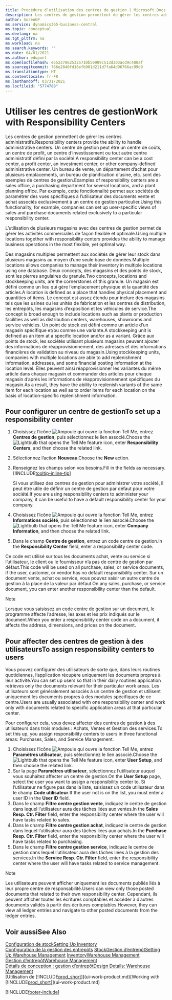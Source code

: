 ```yaml
---
title: Procédure d’utilisation des centres de gestion | Microsoft Docs
description: Les centres de gestion permettent de gérer les centres administratifs. Un centre de gestion peut être un centre de coût, un centre de profit, un centre d’investissement ou un autre centre administratif défini par la société.
author: SorenGP
ms.service: dynamics365-business-central
ms.topic: conceptual
ms.devlang: na
ms.tgt_pltfrm: na
ms.workload: na
ms.search.keywords: ''
ms.date: 04/01/2021
ms.author: edupont
ms.openlocfilehash: e552378625325710b50989c513d303acd9c480af
ms.sourcegitcommit: 766e2840fd16efb901d211d7fa64d96766ac99d9
ms.translationtype: HT
ms.contentlocale: fr-FR
ms.lasthandoff: 03/31/2021
ms.locfileid: "5774788"
---
```

# <a name="work-with-responsibility-centers"></a><span data-ttu-id="a9bcc-104">Utiliser les centres de gestion</span><span class="sxs-lookup"><span data-stu-id="a9bcc-104">Work with Responsibility Centers</span></span>

<span data-ttu-id="a9bcc-105">Les centres de gestion permettent de gérer les centres administratifs.</span><span class="sxs-lookup"><span data-stu-id="a9bcc-105">Responsibility centers provide the ability to handle administrative centers.</span></span> <span data-ttu-id="a9bcc-106">Un centre de gestion peut être un centre de coûts, un centre de profit, un centre d’investissement ou tout autre centre administratif défini par la société.</span><span class="sxs-lookup"><span data-stu-id="a9bcc-106">A responsibility center can be a cost center, a profit center, an investment center, or other company-defined administrative center.</span></span> <span data-ttu-id="a9bcc-107">Un bureau de vente, un département d’achat pour plusieurs emplacements, un bureau de planification d’usine, etc. sont des exemples de centres de gestion.</span><span class="sxs-lookup"><span data-stu-id="a9bcc-107">Examples of responsibility centers are a sales office, a purchasing department for several locations, and a plant planning office.</span></span> <span data-ttu-id="a9bcc-108">Par exemple, cette fonctionnalité permet aux sociétés de paramétrer des vues spécifiques à l’utilisateur des documents vente et achat associés exclusivement à un centre de gestion particulier.</span><span class="sxs-lookup"><span data-stu-id="a9bcc-108">Using this functionality, for example, companies can set up user-specific views of sales and purchase documents related exclusively to a particular responsibility center.</span></span>  

<span data-ttu-id="a9bcc-109">L’utilisation de plusieurs magasins avec des centres de gestion permet de gérer les activités commerciales de façon flexible et optimale.</span><span class="sxs-lookup"><span data-stu-id="a9bcc-109">Using multiple locations together with responsibility centers provides the ability to manage business operations in the most flexible, yet optimal way.</span></span>

<span data-ttu-id="a9bcc-110">Des magasins multiples permettent aux sociétés de gérer leur stock dans plusieurs magasins au moyen d’une seule base de données.</span><span class="sxs-lookup"><span data-stu-id="a9bcc-110">Multiple locations allows companies to manage their inventory in multiple locations using one database.</span></span> <span data-ttu-id="a9bcc-111">Deux concepts, des magasins et des points de stock, sont les pierres angulaires du granule.</span><span class="sxs-lookup"><span data-stu-id="a9bcc-111">Two concepts, locations and stockkeeping units, are the cornerstones of this granule.</span></span> <span data-ttu-id="a9bcc-112">Un magasin est défini comme un lieu qui gère l’emplacement physique et la quantité des articles.</span><span class="sxs-lookup"><span data-stu-id="a9bcc-112">A location is defined as a place that handles physical placement and quantities of items.</span></span> <span data-ttu-id="a9bcc-113">Le concept est assez étendu pour inclure des magasins tels que les usines ou les unités de fabrication et les centres de distribution, les entrepôts, les magasins d’exposition et les véhicules de service.</span><span class="sxs-lookup"><span data-stu-id="a9bcc-113">The concept is broad enough to include locations such as plants or production facilities as well as distribution centers, warehouses, showrooms and service vehicles.</span></span> <span data-ttu-id="a9bcc-114">Un point de stock est défini comme un article d’un magasin spécifique et/ou comme une variante.</span><span class="sxs-lookup"><span data-stu-id="a9bcc-114">A stockkeeping unit is defined as an item at a specific location and/or as a variant.</span></span> <span data-ttu-id="a9bcc-115">Grâce aux points de stock, les sociétés utilisant plusieurs magasins peuvent ajouter des informations de réapprovisionnement, des adresses et des informations financières de validation au niveau du magasin.</span><span class="sxs-lookup"><span data-stu-id="a9bcc-115">Using stockkeeping units, companies with multiple locations are able to add replenishment information, addresses, and some financial posting information at the location level.</span></span> <span data-ttu-id="a9bcc-116">Elles peuvent ainsi réapprovisionner les variantes du même article dans chaque magasin et commander des articles pour chaque magasin d’après les informations de réapprovisionnement spécifiques du magasin.</span><span class="sxs-lookup"><span data-stu-id="a9bcc-116">As a result, they have the ability to replenish variants of the same item for each location as well as to order items for each location on the basis of location-specific replenishment information.</span></span>  

## <a name="to-set-up-a-responsibility-center"></a><span data-ttu-id="a9bcc-117">Pour configurer un centre de gestion</span><span class="sxs-lookup"><span data-stu-id="a9bcc-117">To set up a responsibility center</span></span>

1. <span data-ttu-id="a9bcc-118">Choisissez l’icône ![Ampoule qui ouvre la fonction Tell Me](media/ui-search/search_small.png "Dites-moi ce que vous voulez faire"), entrez **Centres de gestion**, puis sélectionnez le lien associé.</span><span class="sxs-lookup"><span data-stu-id="a9bcc-118">Choose the ![Lightbulb that opens the Tell Me feature](media/ui-search/search_small.png "Tell me what you want to do") icon, enter **Responsibility Centers**, and then choose the related link.</span></span>  
2. <span data-ttu-id="a9bcc-119">Sélectionnez l’action **Nouveau**.</span><span class="sxs-lookup"><span data-stu-id="a9bcc-119">Choose the **New** action.</span></span>  
3. <span data-ttu-id="a9bcc-120">Renseignez les champs selon vos besoins.</span><span class="sxs-lookup"><span data-stu-id="a9bcc-120">Fill in the fields as necessary.</span></span> [!INCLUDE[tooltip-inline-tip](includes/tooltip-inline-tip_md.md)]  

    <span data-ttu-id="a9bcc-121">Si vous utilisez des centres de gestion pour administrer votre société, il peut être utile de définir un centre de gestion par défaut pour votre société.</span><span class="sxs-lookup"><span data-stu-id="a9bcc-121">If you are using responsibility centers to administer your company, it can be useful to have a default responsibility center for your company.</span></span>
4. <span data-ttu-id="a9bcc-122">Choisissez l’icône ![Ampoule qui ouvre la fonction Tell Me](media/ui-search/search_small.png "Dites-moi ce que vous voulez faire"), entrez **Informations société**, puis sélectionnez le lien associé.</span><span class="sxs-lookup"><span data-stu-id="a9bcc-122">Choose the ![Lightbulb that opens the Tell Me feature](media/ui-search/search_small.png "Tell me what you want to do") icon, enter **Company Information**, and then choose the related link.</span></span>
5. <span data-ttu-id="a9bcc-123">Dans le champ **Centre de gestion**, entrez un code centre de gestion.</span><span class="sxs-lookup"><span data-stu-id="a9bcc-123">In the **Responsibility Center** field, enter a responsibility center code.</span></span>

<span data-ttu-id="a9bcc-124">Ce code est utilisé sur tous les documents achat, vente ou service si l’utilisateur, le client ou le fournisseur n’a pas de centre de gestion par défaut.</span><span class="sxs-lookup"><span data-stu-id="a9bcc-124">This code will be used on all purchase, sales, or service documents, if the user, customer, or vendor has no default responsibility center.</span></span> <span data-ttu-id="a9bcc-125">Sur un document vente, achat ou service, vous pouvez saisir un autre centre de gestion à la place de la valeur par défaut.</span><span class="sxs-lookup"><span data-stu-id="a9bcc-125">On any sales, purchase, or service document, you can enter another responsibility center than the default.</span></span>

> [!NOTE]  
> <span data-ttu-id="a9bcc-126">Lorsque vous saisissez un code centre de gestion sur un document, le programme affecte l’adresse, les axes et les prix indiqués sur le document.</span><span class="sxs-lookup"><span data-stu-id="a9bcc-126">When you enter a responsibility center code on a document, it affects the address, dimensions, and prices on the document.</span></span>  

## <a name="to-assign-responsibility-centers-to-users"></a><span data-ttu-id="a9bcc-127">Pour affecter des centres de gestion à des utilisateurs</span><span class="sxs-lookup"><span data-stu-id="a9bcc-127">To assign responsibility centers to users</span></span>

<span data-ttu-id="a9bcc-128">Vous pouvez configurer des utilisateurs de sorte que, dans leurs routines quotidiennes, l’application récupère uniquement les documents propres à leur activité.</span><span class="sxs-lookup"><span data-stu-id="a9bcc-128">You can set up users so that in their daily routines application retrieves only the documents relevant for their particular work areas.</span></span> <span data-ttu-id="a9bcc-129">Les utilisateurs sont généralement associés à un centre de gestion et utilisent uniquement les documents propres à des modules spécifiques de ce centre.</span><span class="sxs-lookup"><span data-stu-id="a9bcc-129">Users are usually associated with one responsibility center and work only with documents related to specific application areas at that particular center.</span></span>  

<span data-ttu-id="a9bcc-130">Pour configurer cela, vous devez affecter des centres de gestion à des utilisateurs dans trois modules : Achats, Ventes et Gestion des services.</span><span class="sxs-lookup"><span data-stu-id="a9bcc-130">To set this up, you assign responsibility centers to users in three functional areas: Purchases, Sales, and Service Management.</span></span>  

1. <span data-ttu-id="a9bcc-131">Choisissez l’icône ![Ampoule qui ouvre la fonction Tell Me](media/ui-search/search_small.png "Dites-moi ce que vous voulez faire"), entrez **Paramètres utilisateur**, puis sélectionnez le lien associé.</span><span class="sxs-lookup"><span data-stu-id="a9bcc-131">Choose the ![Lightbulb that opens the Tell Me feature](media/ui-search/search_small.png "Tell me what you want to do") icon, enter **User Setup**, and then choose the related link.</span></span>  
2. <span data-ttu-id="a9bcc-132">Sur la page **Paramètres utilisateur**, sélectionnez l’utilisateur auquel vous souhaitez affecter un centre de gestion.</span><span class="sxs-lookup"><span data-stu-id="a9bcc-132">On the **User Setup** page, select the user you want to assign a responsibility center to.</span></span> <span data-ttu-id="a9bcc-133">Si l’utilisateur ne figure pas dans la liste, saisissez un code utilisateur dans le champ **Code utilisateur**.</span><span class="sxs-lookup"><span data-stu-id="a9bcc-133">If the user not is on the list, you must enter a user ID in the **User ID** field.</span></span>  
3. <span data-ttu-id="a9bcc-134">Dans le champ **Filtre centre gestion vente**, indiquez le centre de gestion dans lequel l’utilisateur aura des tâches liées aux ventes.</span><span class="sxs-lookup"><span data-stu-id="a9bcc-134">In the **Sales Resp. Ctr. Filter** field, enter the responsibility center where the user will have tasks related to sales.</span></span>  
4. <span data-ttu-id="a9bcc-135">Dans le champ **Filtre centre gestion achat**, indiquez le centre de gestion dans lequel l’utilisateur aura des tâches liées aux achats.</span><span class="sxs-lookup"><span data-stu-id="a9bcc-135">In the **Purchase Resp. Ctr. Filter** field, enter the responsibility center where the user will have tasks related to purchasing.</span></span>  
5. <span data-ttu-id="a9bcc-136">Dans le champ **Filtre centre gestion service**, indiquez le centre de gestion dans lequel l’utilisateur aura des tâches liées à la gestion des services.</span><span class="sxs-lookup"><span data-stu-id="a9bcc-136">In the **Service Resp. Ctr. Filter** field, enter the responsibility center where the user will have tasks related to service management.</span></span>  

> [!NOTE]  
> <span data-ttu-id="a9bcc-137">Les utilisateurs peuvent afficher uniquement les documents publiés liés à leur propre centre de responsabilité.</span><span class="sxs-lookup"><span data-stu-id="a9bcc-137">Users can view only those posted documents that related to their own responsibility center.</span></span> <span data-ttu-id="a9bcc-138">Cependant, ils peuvent afficher toutes les écritures comptables et accéder à d’autres documents validés à partir des écritures comptables.</span><span class="sxs-lookup"><span data-stu-id="a9bcc-138">However, they can view all ledger entries and navigate to other posted documents from the ledger entries.</span></span>

## <a name="see-also"></a><span data-ttu-id="a9bcc-139">Voir aussi</span><span class="sxs-lookup"><span data-stu-id="a9bcc-139">See Also</span></span>

[<span data-ttu-id="a9bcc-140">Configuration de stock</span><span class="sxs-lookup"><span data-stu-id="a9bcc-140">Setting Up Inventory</span></span>](inventory-setup-inventory.md)  
<span data-ttu-id="a9bcc-141">[Configuration de la gestion des entrepôts](warehouse-setup-warehouse.md)
[Stock](inventory-manage-inventory.md)[Gestion d’entrepôt](warehouse-manage-warehouse.md)</span><span class="sxs-lookup"><span data-stu-id="a9bcc-141">[Setting Up Warehouse Management](warehouse-setup-warehouse.md)
[Inventory](inventory-manage-inventory.md)[Warehouse Management](warehouse-manage-warehouse.md)</span></span>  
[<span data-ttu-id="a9bcc-142">Gestion d’entrepôt</span><span class="sxs-lookup"><span data-stu-id="a9bcc-142">Warehouse Management</span></span>](warehouse-manage-warehouse.md)  
[<span data-ttu-id="a9bcc-143">Détails de conception : gestion d’entrepôt</span><span class="sxs-lookup"><span data-stu-id="a9bcc-143">Design Details: Warehouse Management</span></span>](design-details-warehouse-management.md)  
<span data-ttu-id="a9bcc-144">[Utilisation de [!INCLUDE[prod_short](includes/prod_short.md)]](ui-work-product.md)</span><span class="sxs-lookup"><span data-stu-id="a9bcc-144">[Working with [!INCLUDE[prod_short](includes/prod_short.md)]](ui-work-product.md)</span></span>  


[!INCLUDE[footer-include](includes/footer-banner.md)]